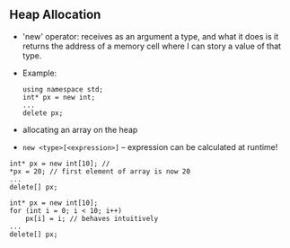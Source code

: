 ## Heap Allocation
* 'new' operator: receives as an argument a type, and what it does is it returns the address of a memory cell where I can story a value of that type.
* Example:
	~~~
	using namespace std;
	int* px = new int;
	...
	delete px;
	~~~

* allocating an array on the heap
* ``` new <type>[<expression>] ``` – expression can be calculated at runtime!
~~~
int* px = new int[10]; // 
*px = 20; // first element of array is now 20
...
delete[] px;
~~~
~~~
int* px = new int[10];
for (int i = 0; i < 10; i++)
	px[i] = i; // behaves intuitively
...
delete[] px;
~~~
